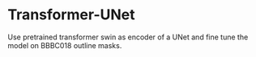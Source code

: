 # Transformer-UNet
Use pretrained transformer swin as encoder of a UNet and fine tune the model on BBBC018 outline masks.
